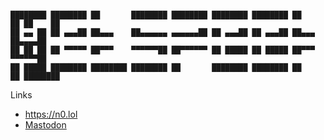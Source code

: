 ```

████████ ████████ ██       ████████ ████████ ████████ ████████ ██    ██ ██    ██
██ ▄▄ ██ ██ ▄▄▄██ ██▄▄▄    ██▄▄▄▄▄▄ ▄▄▄▄▄▄██ ██ ▄▄▄██ ██ ▄▄▄██ ██▄▄▄    ██▄▄▄▄██
██ ██ ██ ██ ▀▀▀▀▀ ██▀▀▀    ▀▀▀▀▀▀██ ██▀▀▀▀▀▀ ██ █████ ██ █████ ██▀▀▀    ▀▀▀▀▀▀██
██ █████ ████████ ████████ ████████ ██       ████████ ████████ ██    ██ ████████
```

Links

- https://n0.lol 
- <a rel="me" href="https://tragi.cc/@netspooky">Mastodon</a>
